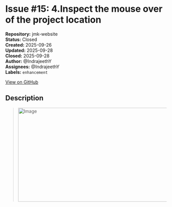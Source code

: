 # Issue #15: 4.Inspect the mouse over of the project location

**Repository:** jmk-website  
**Status:** Closed  
**Created:** 2025-09-26  
**Updated:** 2025-09-28  
**Closed:** 2025-09-28  
**Author:** @IndrajeethY  
**Assignees:** @IndrajeethY  
**Labels:** `enhancement`  

[View on GitHub](https://github.com/Simtestlab/jmk-website/issues/15)

## Description


> <img width="1227" height="293" alt="Image" src="https://github.com/user-attachments/assets/7627770c-55fb-4b80-b16c-b47201a6580d" />
